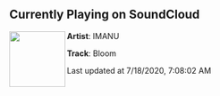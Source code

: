 ## Currently Playing on SoundCloud

[<img align="left" width="100" src="https://i1.sndcdn.com/artworks-yzPcNlDkOFn0eaA3-hrpm3A-t50x50.jpg">](https://soundcloud.com/imanumusic/bloom)

**Artist**: IMANU 

**Track**: Bloom

Last updated at 7/18/2020, 7:08:02 AM
